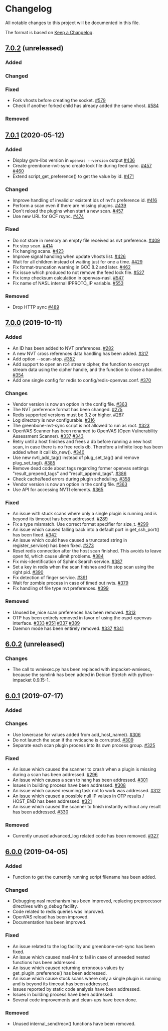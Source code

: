 # Changelog

All notable changes to this project will be documented in this file.

The format is based on [Keep a Changelog](https://keepachangelog.com/en/1.0.0/).

## [7.0.2] (unreleased)

### Added

### Changed

### Fixed

- Fork vhosts before creating the socket. [#579](https://github.com/greenbone/openvas/pull/579)
- Check if another forked child has already added the same vhost. [#584](https://github.com/greenbone/openvas/pull/584)

### Removed

[7.0.2]: https://github.com/greenbone/openvas/compare/v7.0.1...openvas-7.0

## [7.0.1] (2020-05-12)

### Added
- Display gvm-libs version in `openvas --version` output [#436](https://github.com/greenbone/openvas/pull/436)
- Create greenbone-nvt-sync create lock file during feed sync.
  [#457](https://github.com/greenbone/openvas/pull/457)
  [#460](https://github.com/greenbone/openvas/pull/460)
- Extend script_get_preference() to get the value by id. [#471](https://github.com/greenbone/openvas/pull/471)

### Changed
- Improve handling of invalid or existent ids of nvt's preference id. [#416](https://github.com/greenbone/openvas/pull/416)
- Perform a scan even if there are missing plugins. [#439](https://github.com/greenbone/openvas/pull/439)
- Don't reload the plugins when start a new scan. [#457](https://github.com/greenbone/openvas/pull/457)
- Use new URL for GCF rsync. [#474](https://github.com/greenbone/openvas/pull/474)

### Fixed
- Do not store in memory an empty file received as nvt preference. [#409](https://github.com/greenbone/openvas/pull/409)
- Fix stop scan. [#414](https://github.com/greenbone/openvas/pull/414)
- Fix hanging scans. [#423](https://github.com/greenbone/openvas/pull/423)
- Improve signal handling when update vhosts list. [#426](https://github.com/greenbone/openvas/pull/426)
- Wait for all children instead of waiting just for one a time. [#429](https://github.com/greenbone/openvas/pull/429)
- Fix format-truncation warning in GCC 8.2 and later. [#462](https://github.com/greenbone/openvas/pull/462)
- Fix issue which produced to not remove the feed lock file. [#527](https://github.com/greenbone/openvas/pull/527)
- Fix icmp checksum calculation in openvas-nasl. [#547](https://github.com/greenbone/openvas/pull/547)
- Fix name of NASL internal IPPROTO_IP variable. [#553](https://github.com/greenbone/openvas/pull/553)

### Removed
- Drop HTTP sync [#489](https://github.com/greenbone/openvas/pull/489)

[7.0.1]: https://github.com/greenbone/openvas/compare/v7.0.0...v7.0.1

## [7.0.0] (2019-10-11)

### Added
- An ID has been added to NVT preferences. [#282](https://github.com/greenbone/openvas/pull/282)
- A new NVT cross references data handling has been added. [#317](https://github.com/greenbone/openvas/pull/317)
- Add option --scan-stop. [#352](https://github.com/greenbone/openvas/pull/352)
- Add support to open an rc4 stream cipher, the function to encrypt stream data using the cipher handle,
  and the function to close a handler. [#354](https://github.com/greenbone/openvas/pull/354)
- Add one single config for redis to config/redis-openvas.conf. [#370](https://github.com/greenbone/openvas/pull/370)

### Changes
- Vendor version is now an option in the config file. [#363](https://github.com/greenbone/openvas/pull/363)
- The NVT preference format has been changed. [#275](https://github.com/greenbone/openvas/pull/275)
- Redis supported versions must be 3.2 or higher. [#287](https://github.com/greenbone/openvas/pull/287)
- Log directory is now configurable. [#316](https://github.com/greenbone/openvas/pull/316)
- The greenbone-nvt-sync script is not allowed to run as root. [#323](https://github.com/greenbone/openvas/pull/323)
- OpenVAS Scanner has been renamed to OpenVAS (Open Vulnerability Assessment Scanner). [#337](https://github.com/greenbone/openvas/pull/337) [#343](https://github.com/greenbone/openvas/pull/343)
- Retry until a host finishes and frees a db before running a new host scan, in case there is no free redis db. Therefore a infinite loop has been added when it call kb_new(). [#340](https://github.com/greenbone/openvas/pull/340)
- Use new nvti_add_tag() instead of plug_set_tag() and remove plug_set_tag(). [#385](https://github.com/greenbone/openvas/pull/385)
- Remove dead code about tags regarding former openvas settings "result_prepend_tags" and "result_append_tags". [#386](https://github.com/greenbone/openvas/pull/386)
- Check cache/feed errors during plugin scheduling. [#358](https://github.com/greenbone/openvas/pull/358)
- Vendor version is now an option in the config file. [#363](https://github.com/greenbone/openvas/pull/363)
- Use API for accessing NVTI elements. [#365](https://github.com/greenbone/openvas/pull/365)

### Fixed
- An issue with stuck scans where only a single plugin is running and is beyond its timeout has been addressed. [#289](https://github.com/greenbone/openvas/pull/289)
- Fix a type mismatch. Use correct format specifier for size_t. [#299](https://github.com/greenbone/openvas/pull/299)
- An issue which caused falling back into a default port in get_ssh_port() has been fixed. [#342](https://github.com/greenbone/openvas/pull/342)
- An issue which could have caused a truncated string in register_service() has been fixed. [#373](https://github.com/greenbone/openvas/pull/373)
- Reset redis connection after the host scan finished. This avoids to leave open fd, which cause ulimit problems. [#384](https://github.com/greenbone/openvas/pull/384)
- Fix mis-identification of Sphinx Search service. [#387](https://github.com/greenbone/openvas/pull/387)
- Set a key in redis when the scan finishes and fix stop scan using the right pid. [#390](https://github.com/greenbone/openvas/pull/390)
- Fix detection of finger service. [#391](https://github.com/greenbone/openvas/pull/391)
- Wait for zombie process in case of timed out nvts. [#379](https://github.com/greenbone/openvas/pull/379)
- Fix handling of file type nvt preferences. [#399](https://github.com/greenbone/openvas/pull/399)

### Removed
- Unused be_nice scan preferences has been removed. [#313](https://github.com/greenbone/openvas/pull/313)
- OTP has been entirely removed in favor of using the ospd-openvas interface. [#333](https://github.com/greenbone/openvas/pull/333) [#351](https://github.com/greenbone/openvas/pull/351)
  [#337](https://github.com/greenbone/openvas/pull/337) [#389](https://github.com/greenbone/openvas/pull/389)
- Daemon mode has been entirely removed. [#337](https://github.com/greenbone/openvas/pull/337) [#341](https://github.com/greenbone/openvas/pull/341)

[7.0.0]: https://github.com/greenbone/openvas/compare/v6.0.1...v7.0.0

## [6.0.2] (unreleased)

### Changes
- The call to wmiexec.py has been replaced with impacket-wmiexec, because the symlink has been added in Debian Stretch with python-impacket 0.9.15-1.

[6.0.2]: https://github.com/greenbone/openvas/compare/v6.0.1...openvas-scanner-6.0

## [6.0.1] (2019-07-17)

### Added

### Changes
- Use lowercase for values added from add_host_name(). [#306](https://github.com/greenbone/openvas/pull/306)
- Do not launch the scan if the nvticache is corrupted. [#309](https://github.com/greenbone/openvas/pull/310)
- Separate each scan plugin process into its own process group. [#325](https://github.com/greenbone/openvas/pull/325)

### Fixed
- An issue which caused the scanner to crash when a plugin is missing during a scan has been addressed. [#296](https://github.com/greenbone/openvas/pull/296)
- An issue which causes a scan to hang has been addressed. [#301](https://github.com/greenbone/openvas/pull/301)
- Issues in building process have been addressed. [#308](https://github.com/greenbone/openvas/pull/308)
- An issue which caused resuming task not to work was addressed. [#312](https://github.com/greenbone/openvas/pull/312)
- An issue which caused a possible null IP values in OTP results / HOST_END has been addressed. [#321](https://github.com/greenbone/openvas/pull/321)
- An issue which caused the scanner to finish instantly without any result has been addressed. [#330](https://github.com/greenbone/openvas/pull/330)

### Removed
- Currently unused advanced_log related code has been removed. [#327](https://github.com/greenbone/openvas/pull/327)

[6.0.1]: https://github.com/greenbone/openvas/compare/v6.0.0...openvas-scanner-6.0

## [6.0.0] (2019-04-05)

### Added
- Function to get the currently running script filename has been added.

### Changed
- Debugging nasl mechanism has been improved, replacing preprocessor directives
  with g_debug facility.
- Code related to redis queries was improved.
- OpenVAS reload has been improved.
- Documentation has been improved.

### Fixed
- An issue related to the log facility and greenbone-nvt-sync has been fixed.
- An issue which caused nasl-lint to fail in case of unneeded nested functions has been addressed.
- An issue which caused returning erroneous values by get_plugin_preference() has been addressed.
- An issue which cause stuck scans where only a single plugin is running and is beyond its timeout has been addressed.
- Issues reported by static code analysis have been addressed.
- Issues in building process have been addressed.
- Several code improvements and clean-ups have been done.

### Removed
- Unused internal_send/recv() functions have been removed.

[6.0.0]: https://github.com/greenbone/openvas/compare/v6.0+beta2...v6.0.0
